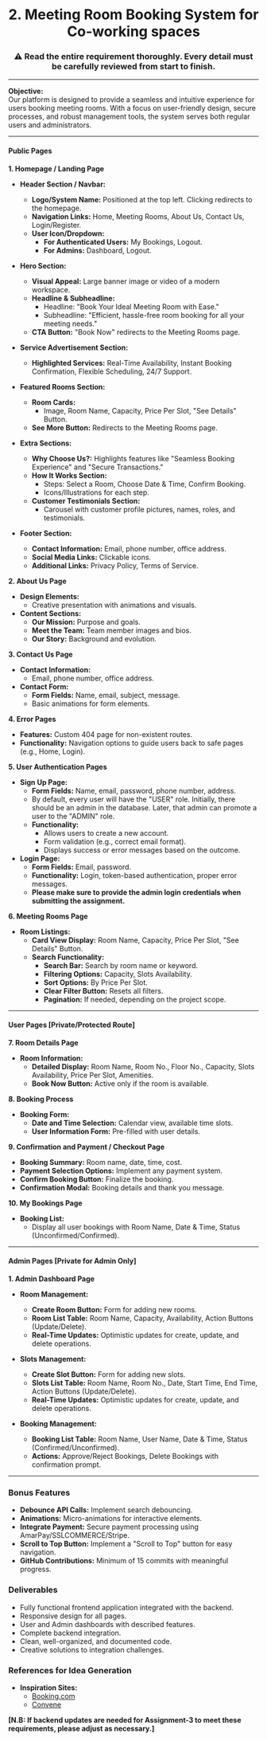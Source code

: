 <h1 align="center">2. Meeting Room Booking System for Co-working spaces</h1>

<h3 align="center">⚠️ Read the entire requirement thoroughly. Every detail must be carefully reviewed from start to finish.</h3>

* * *


**Objective:**  
Our platform is designed to provide a seamless and intuitive experience for users booking meeting rooms. With a focus on user-friendly design, secure processes, and robust management tools, the system serves both regular users and administrators.

---
#### **Public Pages**

**1. Homepage / Landing Page**
- **Header Section / Navbar:**
  - **Logo/System Name:** Positioned at the top left. Clicking redirects to the homepage.
  - **Navigation Links:** Home, Meeting Rooms, About Us, Contact Us, Login/Register.
  - **User Icon/Dropdown:** 
    - **For Authenticated Users:** My Bookings, Logout.
    - **For Admins:** Dashboard, Logout.

- **Hero Section:**
  - **Visual Appeal:** Large banner image or video of a modern workspace.
  - **Headline & Subheadline:** 
    - Headline: "Book Your Ideal Meeting Room with Ease."
    - Subheadline: "Efficient, hassle-free room booking for all your meeting needs."
  - **CTA Button:** "Book Now" redirects to the Meeting Rooms page.

- **Service Advertisement Section:**
  - **Highlighted Services:** Real-Time Availability, Instant Booking Confirmation, Flexible Scheduling, 24/7 Support.

- **Featured Rooms Section:**
  - **Room Cards:** 
    - Image, Room Name, Capacity, Price Per Slot, "See Details" Button.
  - **See More Button:** Redirects to the Meeting Rooms page.

- **Extra Sections:**
  - **Why Choose Us?:** Highlights features like "Seamless Booking Experience" and "Secure Transactions."
  - **How It Works Section:**
    - Steps: Select a Room, Choose Date & Time, Confirm Booking.
    - Icons/Illustrations for each step.
  - **Customer Testimonials Section:**
    - Carousel with customer profile pictures, names, roles, and testimonials.

- **Footer Section:**
  - **Contact Information:** Email, phone number, office address.
  - **Social Media Links:** Clickable icons.
  - **Additional Links:** Privacy Policy, Terms of Service.

**2. About Us Page**
- **Design Elements:** 
  - Creative presentation with animations and visuals.
- **Content Sections:**
  - **Our Mission:** Purpose and goals.
  - **Meet the Team:** Team member images and bios.
  - **Our Story:** Background and evolution.

**3. Contact Us Page**
- **Contact Information:** 
  - Email, phone number, office address.
- **Contact Form:**
  - **Form Fields:** Name, email, subject, message.
  - Basic animations for form elements.

**4. Error Pages**
- **Features:** Custom 404 page for non-existent routes.
- **Functionality:** Navigation options to guide users back to safe pages (e.g., Home, Login).

**5. User Authentication Pages**

- **Sign Up Page:**
    - **Form Fields:** Name, email, password, phone number, address.
    - By default, every user will have the "USER" role. Initially, there should be an admin in the database. Later, that admin can promote a user to the "ADMIN" role.
    - **Functionality:**
        - Allows users to create a new account.
        - Form validation (e.g., correct email format).
        - Displays success or error messages based on the outcome.
- **Login Page:**
    - **Form Fields:** Email, password.
    - **Functionality:** Login, token-based authentication, proper error messages.
    - **Please make sure to provide the admin login credentials when submitting the assignment.** 
 
**6. Meeting Rooms Page**
- **Room Listings:**
  - **Card View Display:** Room Name, Capacity, Price Per Slot, "See Details" Button.
  - **Search Functionality:**
    - **Search Bar:** Search by room name or keyword.
    - **Filtering Options:** Capacity, Slots Availability.
    - **Sort Options:** By Price Per Slot.
    - **Clear Filter Button:** Resets all filters.
    - **Pagination:** If needed, depending on the project scope.

---

#### **User Pages [Private/Protected Route]** 
**7. Room Details Page**
- **Room Information:**
  - **Detailed Display:** Room Name, Room No., Floor No., Capacity, Slots Availability, Price Per Slot, Amenities.
  - **Book Now Button:** Active only if the room is available.

**8. Booking Process**
- **Booking Form:**
  - **Date and Time Selection:** Calendar view, available time slots.
  - **User Information Form:** Pre-filled with user details.

**9. Confirmation and Payment / Checkout Page**
  - **Booking Summary:** Room name, date, time, cost.
  - **Payment Selection Options:** Implement any payment system.
  - **Confirm Booking Button:** Finalize the booking.
  - **Confirmation Modal:** Booking details and thank you message.

**10. My Bookings Page**
- **Booking List:**
  - Display all user bookings with Room Name, Date & Time, Status (Unconfirmed/Confirmed).

---

#### **Admin Pages [Private for Admin Only]**

**1. Admin Dashboard Page**
- **Room Management:**
  - **Create Room Button:** Form for adding new rooms.
  - **Room List Table:** Room Name, Capacity, Availability, Action Buttons (Update/Delete).
  - **Real-Time Updates:** Optimistic updates for create, update, and delete operations.

- **Slots Management:**
  - **Create Slot Button:** Form for adding new slots.
  - **Slots List Table:** Room Name, Room No., Date, Start Time, End Time, Action Buttons (Update/Delete).
  - **Real-Time Updates:** Optimistic updates for create, update, and delete operations.

- **Booking Management:**
  - **Booking List Table:** Room Name, User Name, Date & Time, Status (Confirmed/Unconfirmed).
  - **Actions:** Approve/Reject Bookings, Delete Bookings with confirmation prompt.

---

### **Bonus Features**
- **Debounce API Calls:** Implement search debouncing.
- **Animations:** Micro-animations for interactive elements.
- **Integrate Payment:** Secure payment processing using AmarPay/SSLCOMMERCE/Stripe.
- **Scroll to Top Button:** Implement a "Scroll to Top" button for easy navigation.
- **GitHub Contributions:** Minimum of 15 commits with meaningful progress.

### **Deliverables**
- Fully functional frontend application integrated with the backend.
- Responsive design for all pages.
- User and Admin dashboards with described features.
- Complete backend integration.
- Clean, well-organized, and documented code.
- Creative solutions to integration challenges.

### **References for Idea Generation**
- **Inspiration Sites:**
  - [Booking.com](https://www.booking.com/)
  - [Convene](https://www.convene.com/)


**[N.B: If backend updates are needed for Assignment-3 to meet these requirements, please adjust as necessary.]**
